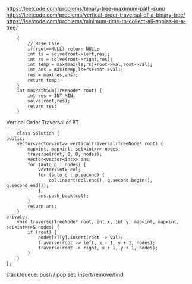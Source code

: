 https://leetcode.com/problems/binary-tree-maximum-path-sum/
<br>
https://leetcode.com/problems/vertical-order-traversal-of-a-binary-tree/
<br>
https://leetcode.com/problems/minimum-time-to-collect-all-apples-in-a-tree/


```int solve(TreeNode* root,int &res)
    {
        // Base Case 
        if(root==NULL) return NULL;
        int ls = solve(root->left,res);
        int rs = solve(root->right,res);
        int temp = max(max(ls,rs)+root->val,root->val);
        int ans = max(temp,ls+rs+root->val);
        res = max(res,ans);
        return temp;
    }
    int maxPathSum(TreeNode* root) {
        int res = INT_MIN;
        solve(root,res);
        return res;
    }
```

Vertical Order Traversal of BT
```
    class Solution {
public:
    vector<vector<int>> verticalTraversal(TreeNode* root) {
        map<int, map<int, set<int>>> nodes;
        traverse(root, 0, 0, nodes);
        vector<vector<int>> ans;
        for (auto p : nodes) {
            vector<int> col;
            for (auto q : p.second) {
                col.insert(col.end(), q.second.begin(), q.second.end());
            }
            ans.push_back(col);
        }
        return ans;
    }
private:
    void traverse(TreeNode* root, int x, int y, map<int, map<int, set<int>>>& nodes) {
        if (root) {
            nodes[x][y].insert(root -> val);
            traverse(root -> left, x - 1, y + 1, nodes);
            traverse(root -> right, x + 1, y + 1, nodes);
        }
    }
};
```

stack/queue: push / pop
set: insert/remove/find
